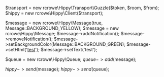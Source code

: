 
$transport = new rcrowe\Hippy\Transport\Guzzle($token, $room, $from);
$hippy = new rcrowe\Hippy\Client($transport);

$message = new rcrowe\Hippy\Message(true, Message::BACKGROUND_YELLOW);
$message = new rcrowe\Hippy\Message;
$message->addNotification();
$message->removeNotification();
$message->setBackgroundColor(Message::BACKGROUND_GREEN);
$message->setHtml('<a href="#">test</a>');
$message->setText('test');

$queue = new rcrowe\Hippy\Queue;
$queue->add($message);

$hippy->send($message);
$hippy->send($queue);
